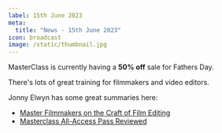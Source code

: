 ```yaml
---
label: 15th June 2023
meta:
  title: "News - 15th June 2023"
icon: broadcast
image: /static/thumbnail.jpg
---
```


MasterClass is currently having a **50% off** sale for Fathers Day.

There's lots of great training for filmmakers and video editors.

Jonny Elwyn has some great summaries here:

- [Master Filmmakers on the Craft of Film Editing](https://jonnyelwyn.co.uk/film-and-video-editing/master-filmmakers-on-the-craft-of-film-editing/)
- [Masterclass All-Access Pass Reviewed](https://jonnyelwyn.co.uk/film-and-video-editing/masterclass-all-access-pass-reviewed/)